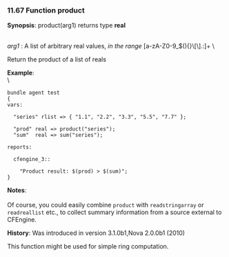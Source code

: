 ### 11.67 Function product

**Synopsis**: product(arg1) returns type **real**

\
 *arg1* : A list of arbitrary real values, *in the range*
[a-zA-Z0-9\_\$(){}\\[\\].:]+ \

Return the product of a list of reals

**Example**:\
 \

    bundle agent test
    {
    vars:

      "series" rlist => { "1.1", "2.2", "3.3", "5.5", "7.7" };

      "prod" real => product("series");
      "sum"  real => sum("series");

    reports:

      cfengine_3::

        "Product result: $(prod) > $(sum)";
    }

**Notes**:\
 \
 Of course, you could easily combine `product` with `readstringarray` or
`readreallist` etc., to collect summary information from a source
external to CFEngine.

**History**: Was introduced in version 3.1.0b1,Nova 2.0.0b1 (2010)

This function might be used for simple ring computation.
